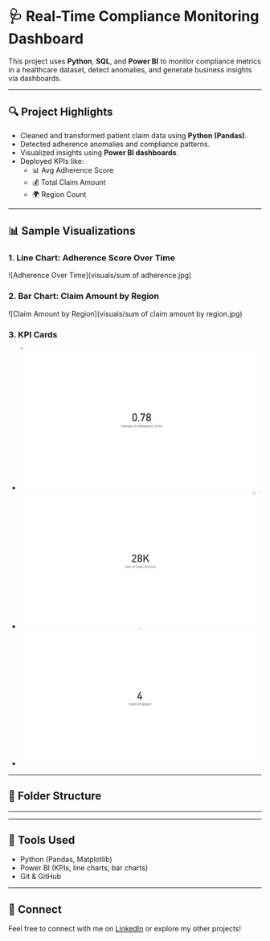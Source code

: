 # 🩺 Real-Time Compliance Monitoring Dashboard

This project uses **Python**, **SQL**, and **Power BI** to monitor compliance metrics in a healthcare dataset, detect anomalies, and generate business insights via dashboards.

---

## 🔍 Project Highlights

- Cleaned and transformed patient claim data using **Python (Pandas)**.
- Detected adherence anomalies and compliance patterns.
- Visualized insights using **Power BI dashboards**.
- Deployed KPIs like:
  - 📊 Avg Adherence Score
  - 💰 Total Claim Amount
  - 🌍 Region Count

---

## 📊 Sample Visualizations

### 1. Line Chart: Adherence Score Over Time
![Adherence Over Time](visuals/sum of adherence.jpg)

### 2. Bar Chart: Claim Amount by Region
![Claim Amount by Region](visuals/sum of claim amount by region.jpg)

### 3. KPI Cards
- ![Average Adherence](visuals/average.jpg)
- ![Total Claims](visuals/sum.jpg)
- ![Region Count](visuals/count.jpg)

---

## 📁 Folder Structure
_______________________________________




---

## 🚀 Tools Used
- Python (Pandas, Matplotlib)
- Power BI (KPIs, line charts, bar charts)
- Git & GitHub

---

## 🔗 Connect
Feel free to connect with me on [LinkedIn](https://www.linkedin.com/in/niharikagarikaparthi/) or explore my other projects!

